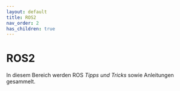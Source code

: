 ```yaml
---
layout: default
title: ROS2
nav_order: 2
has_children: true
---
```


# ROS2

In diesem Bereich werden ROS *Tipps und Tricks* sowie Anleitungen gesammelt.
